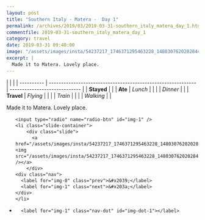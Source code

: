 ```yaml
---
layout: post
title: "Southern Italy - Matera -  Day 1"
permalink: /archives/2019/03/2019-03-31-southern_italy_matera_day_1.html
commentfile: 2019-03-31-southern_italy_matera_day_1
category: travel
date: 2019-03-31 09:40:00
image: "/assets/images/insta/54237217_1746371295463228_1480307620202844726_n_18051276190012340.jpg"
excerpt: |
  Made it to Matera. Lovely place.
---
```


|            |                                                              |
| ---------- | ------------------------------------------------------------ | ----------------------------- |
| **Stayed** |  |
| **Ate**    | _Lunch_                                                      |          |
|            | _Dinner_                                                     |          |
| **Travel** | _Flying_                                                     |          |
|            | _Train_                                                      |          |
|            | _Walking_                                                    |          |


Made it to Matera. Lovely place.


<ul class="slides">

    <input type="radio" name="radio-btn" id="img-1" />
    <li class="slide-container">
        <div class="slide">
          <a href="/assets/images/insta/54237217_1746371295463228_1480307620202844726_n_18051276190012340.jpg"><img src="/assets/images/insta/54237217_1746371295463228_1480307620202844726_n_18051276190012340.jpg" /></a>
        </div>
    <div class="nav">
      <label for="img-0" class="prev">&#x2039;</label>
      <label for="img-1" class="next">&#x203a;</label>
    </div>
    </li>
			
<li class="nav-dots">

      <label for="img-1" class="nav-dot" id="img-dot-1"></label>

</li>
</ul>        
             

		